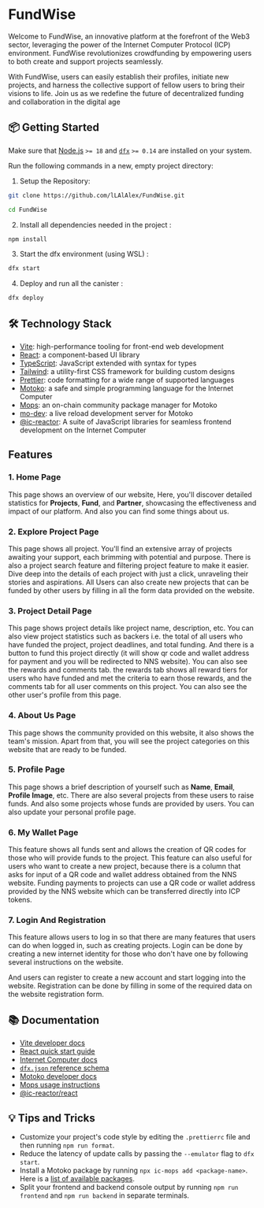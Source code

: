 # FundWise

Welcome to FundWise, an innovative platform at the forefront of the Web3 sector, leveraging the power of the Internet Computer Protocol (ICP) environment. FundWise revolutionizes crowdfunding by empowering users to both create and support projects seamlessly. 

With FundWise, users can easily establish their profiles, initiate new projects, and harness the collective support of fellow users to bring their visions to life. Join us as we redefine the future of decentralized funding and collaboration in the digital age

## 📦 Getting Started

Make sure that [Node.js](https://nodejs.org/en/) `>= 18` and [`dfx`](https://internetcomputer.org/docs/current/developer-docs/build/install-upgrade-remove) `>= 0.14` are installed on your system.

Run the following commands in a new, empty project directory:

1. Setup the Repository:
```sh
git clone https://github.com/lLAlAlex/FundWise.git

cd FundWise
```

2. Install all dependencies needed in the project :
```sh
npm install
```

3. Start the dfx environment (using WSL) : 
```sh
dfx start
```

4. Deploy and run all the canister : 
```sh
dfx deploy
```

## 🛠️ Technology Stack

- [Vite](https://vitejs.dev/): high-performance tooling for front-end web development
- [React](https://reactjs.org/): a component-based UI library
- [TypeScript](https://www.typescriptlang.org/): JavaScript extended with syntax for types
- [Tailwind](https://tailwindcss.com/): a utility-first CSS framework for building custom designs
- [Prettier](https://prettier.io/): code formatting for a wide range of supported languages
- [Motoko](https://github.com/dfinity/motoko#readme): a safe and simple programming language for the Internet Computer
- [Mops](https://mops.one): an on-chain community package manager for Motoko
- [mo-dev](https://github.com/dfinity/motoko-dev-server#readme): a live reload development server for Motoko
- [@ic-reactor](https://github.com/B3Pay/ic-reactor): A suite of JavaScript libraries for seamless frontend development on the Internet Computer

## Features

### 1. Home Page
  This page shows an overview of our website, Here, you'll discover detailed statistics for **Projects**, **Fund**, and **Partner**, showcasing the effectiveness and impact of our platform. And also you can find some things about us.
### 2. Explore Project Page
  This page shows all project. You'll find an extensive array of projects awaiting your support, each brimming with potential and purpose. There is also a project search feature and filtering project feature to make it easier. Dive deep into the details of each project with just a click, unraveling their stories and aspirations. All Users can also create new projects that can be funded by other users by filling in all the form data provided on the website.
### 3. Project Detail Page
  This page shows project details like project name, description, etc. You can also view project statistics such as backers i.e. the total of all users who have funded the project, project deadlines, and total funding. And there is a button to fund this project directly (it will show qr code and wallet address for payment and you will be redirected to NNS website). You can also see the rewards and comments tab. the rewards tab shows all reward tiers for users who have funded and met the criteria to earn those rewards, and the comments tab for all user comments on this project. You can also see the other user's profile from this page. 
### 4. About Us Page
  This page shows the community provided on this website, it also shows the team's mission. Apart from that, you will see the project categories on this website that are ready to be funded.
### 5. Profile Page
  This page shows a brief description of yourself such as **Name**, **Email**, **Profile Image**, etc. There are also several projects from these users to raise funds. And also some projects whose funds are provided by users. You can also update your personal profile page.
### 6. My Wallet Page
  This feature shows all funds sent and allows the creation of QR codes for those who will provide funds to the project. This feature can also useful for users who want to create a new project, because there is a column that asks for input of a QR code and wallet address obtained from the NNS website. Funding payments to projects can use a QR code or wallet address provided by the NNS website which can be transferred directly into ICP tokens.
### 7. Login And Registration
  This feature allows users to log in so that there are many features that users can do when logged in, such as creating projects. Login can be done by creating a new internet identity for those who don't have one by following several instructions on the website. 
  
  And users can register to create a new account and start logging into the website. Registration can be done by filling in some of the required data on the website registration form.

## 📚 Documentation

- [Vite developer docs](https://vitejs.dev/guide/)
- [React quick start guide](https://react.dev/learn)
- [Internet Computer docs](https://internetcomputer.org/docs/current/developer-docs/ic-overview)
- [`dfx.json` reference schema](https://internetcomputer.org/docs/current/references/dfx-json-reference/)
- [Motoko developer docs](https://internetcomputer.org/docs/current/developer-docs/build/cdks/motoko-dfinity/motoko/)
- [Mops usage instructions](https://j4mwm-bqaaa-aaaam-qajbq-cai.ic0.app/#/docs/install)
- [@ic-reactor/react](https://b3pay.github.io/ic-reactor/modules/react.html)

## 💡 Tips and Tricks

- Customize your project's code style by editing the `.prettierrc` file and then running `npm run format`.
- Reduce the latency of update calls by passing the `--emulator` flag to `dfx start`.
- Install a Motoko package by running `npx ic-mops add <package-name>`. Here is a [list of available packages](https://mops.one/).
- Split your frontend and backend console output by running `npm run frontend` and `npm run backend` in separate terminals.
